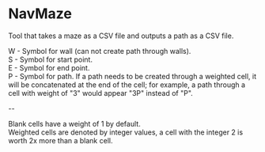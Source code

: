# NavMaze
 
Tool that takes a maze as a CSV file and outputs a path as a CSV file.

W - Symbol for wall (can not create path through walls).\
S - Symbol for start point.\
E - Symbol for end point.\
P - Symbol for path. If a path needs to be created through a weighted cell, it will be concatenated at the end of the cell; for example, a path through a cell with weight of "3" would appear "3P" instead of "P".

--

Blank cells have a weight of 1 by default.\
Weighted cells are denoted by integer values, a cell with the integer 2 is worth 2x more than a blank cell.
